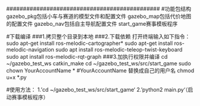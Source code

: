 ##############################################
#功能包结构
gazebo_pkg包括小车与赛道的模型文件和配置文件
gazebo_map包括代价地图的配置文件
gazebo_nav包括自主导航配置文件
start_game赛事模板程序

#下载编译
###1.拷贝整个目录到本地
###2.下载依赖
打开终端输入如下指令：
sudo apt-get install ros-melodic-cartographer*
sudo apt-get install ros-melodic-navigation
sudo apt install ros-melodic-teleop-twist-keyboard
sudo apt install ros-melodic-rqt-graph
###3.加执行权限并编译
cd ~/gazebo_test_ws
catkin_make
cd ~/gazebo_test_ws/src/start_game
sudo chown YourAccountName *   #YourAccountName 替换成自己的用户名
chmod u+x *.py

#使用方法：
1.’cd ~/gazebo_test_ws/src/start_game‘
2.’python2 main.py‘（启动赛事模板程序）


